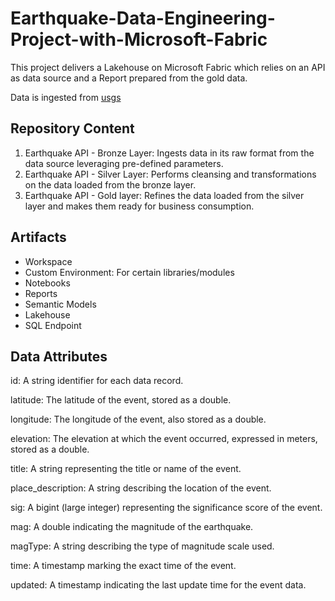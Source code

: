 # Earthquake-Data-Engineering-Project-with-Microsoft-Fabric
This project delivers a Lakehouse on Microsoft Fabric which relies on an API as data source and a Report prepared from the gold data.

Data is ingested from [usgs]([url](https://earthquake.usgs.gov/))

## Repository Content
1. Earthquake API - Bronze Layer: Ingests data in its raw format from the data source leveraging pre-defined parameters.
2. Earthquake API - Silver Layer: Performs cleansing and transformations on the data loaded from the bronze layer.
3. Earthquake API - Gold layer: Refines the data loaded from the silver layer and makes them ready for business consumption.

## Artifacts
- Workspace
- Custom Environment: For certain libraries/modules
- Notebooks
- Reports
- Semantic Models
- Lakehouse
- SQL Endpoint

## Data Attributes
id: A string identifier for each data record.

latitude: The latitude of the event, stored as a double.

longitude: The longitude of the event, also stored as a double.

elevation: The elevation at which the event occurred, expressed in meters, stored as a double.

title: A string representing the title or name of the event.

place_description: A string describing the location of the event.

sig: A bigint (large integer) representing the significance score of the event.

mag: A double indicating the magnitude of the earthquake.

magType: A string describing the type of magnitude scale used.

time: A timestamp marking the exact time of the event.

updated: A timestamp indicating the last update time for the event data.
